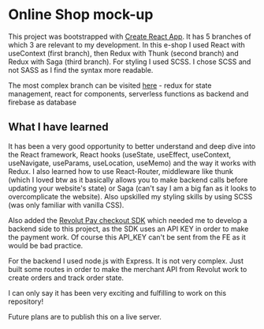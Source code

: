 # Online Shop mock-up

This project was bootstrapped with [Create React App](https://github.com/facebook/create-react-app). It has 5 branches of which 3 are relevant to my development. In this e-shop I used React with useContext (first branch), then Redux with Thunk (second branch) and Redux with Saga (third branch). For styling I used SCSS. I chose SCSS and not SASS as I find the syntax more readable. 

The most complex branch can be visited [here](https://revolut-merchant-test-shop.netlify.app/) - redux for state management, react for components, serverless functions as backend and firebase as database

## What I have learned

It has been a very good opportunity to better understand and deep dive into the React framework, React hooks (useState, useEffect, useContext, useNavigate, useParams, useLocation, useMemo) and the way it works with Redux. I also learned how to use React-Router, middleware like thunk (which I loved btw as it basically allows you to make backend calls before updating your website's state) or Saga (can't say I am a big fan as it looks to overcomplicate the website). Also upskilled my styling skills by using SCSS (was only familiar with vanilla CSS).

Also added the [Revolut Pay checkout SDK](https://developer.revolut.com/docs/sdks/revolut-checkout-js/initialize-widget/revolut-checkout-payments/revolut-checkout-payments-revolut-pay2) which needed me to develop a backend side to this project, as the SDK uses an API KEY in order to make the payment work. Of course this API_KEY can't be sent from the FE as it would be bad practice.

For the backend I used node.js with Express. It is not very complex. Just built some routes in order to make the merchant API from Revolut work to create orders and track order state.

I can only say it has been very exciting and fulfilling to work on this repository!

Future plans are to publish this on a live server.
